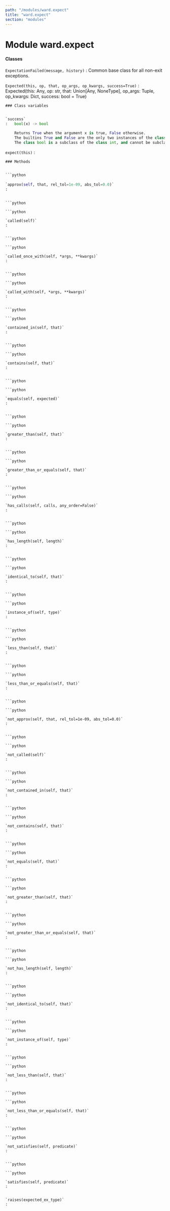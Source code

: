 ```yaml
---
path: "/modules/ward.expect"
title: "ward.expect"
section: "modules"
---
```


Module ward.expect
==================

#### Classes

`ExpectationFailed(message, history)`
:   Common base class for all non-exit exceptions.

`Expected(this, op, that, op_args, op_kwargs, success=True)`
:   Expected(this: Any, op: str, that: Union[Any, NoneType], op_args: Tuple, op_kwargs: Dict, success: bool = True)

    ### Class variables

```python

`success`
:   bool(x) -> bool
    
    Returns True when the argument x is true, False otherwise.
    The builtins True and False are the only two instances of the class bool.
    The class bool is a subclass of the class int, and cannot be subclassed.

```

`expect(this)`
:   

    ### Methods

```python

```python
    
`approx(self, that, rel_tol=1e-09, abs_tol=0.0)`
:   
```

```

```python

```python
    
`called(self)`
:   
```

```

```python

```python
    
`called_once_with(self, *args, **kwargs)`
:   
```

```

```python

```python
    
`called_with(self, *args, **kwargs)`
:   
```

```

```python

```python
    
`contained_in(self, that)`
:   
```

```

```python

```python
    
`contains(self, that)`
:   
```

```

```python

```python
    
`equals(self, expected)`
:   
```

```

```python

```python
    
`greater_than(self, that)`
:   
```

```

```python

```python
    
`greater_than_or_equals(self, that)`
:   
```

```

```python

```python
    
`has_calls(self, calls, any_order=False)`
:   
```

```

```python

```python
    
`has_length(self, length)`
:   
```

```

```python

```python
    
`identical_to(self, that)`
:   
```

```

```python

```python
    
`instance_of(self, type)`
:   
```

```

```python

```python
    
`less_than(self, that)`
:   
```

```

```python

```python
    
`less_than_or_equals(self, that)`
:   
```

```

```python

```python
    
`not_approx(self, that, rel_tol=1e-09, abs_tol=0.0)`
:   
```

```

```python

```python
    
`not_called(self)`
:   
```

```

```python

```python
    
`not_contained_in(self, that)`
:   
```

```

```python

```python
    
`not_contains(self, that)`
:   
```

```

```python

```python
    
`not_equals(self, that)`
:   
```

```

```python

```python
    
`not_greater_than(self, that)`
:   
```

```

```python

```python
    
`not_greater_than_or_equals(self, that)`
:   
```

```

```python

```python
    
`not_has_length(self, length)`
:   
```

```

```python

```python
    
`not_identical_to(self, that)`
:   
```

```

```python

```python
    
`not_instance_of(self, type)`
:   
```

```

```python

```python
    
`not_less_than(self, that)`
:   
```

```

```python

```python
    
`not_less_than_or_equals(self, that)`
:   
```

```

```python

```python
    
`not_satisfies(self, predicate)`
:   
```

```

```python

```python
    
`satisfies(self, predicate)`
:   
```

```

`raises(expected_ex_type)`
: